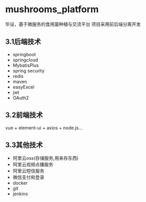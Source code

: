 # mushrooms_platform
毕设，基于微服务的食用菌种植与交流平台
项目采用前后端分离开发

## 3.1后端技术
- springboot
- springcloud
- MybatisPlus
- spring security
- redis
- maven
- easyExcel
- jwt
- OAuth2
## 3.2前端技术
vue + element-ui + axios + node.js…

## 3.3其他技术
- 阿里云oss(存储服务,用来存东西)
- 阿里云视频点播服务
- 阿里云短信服务
- 微信支付和登录
- docker
- git
- jenkins
